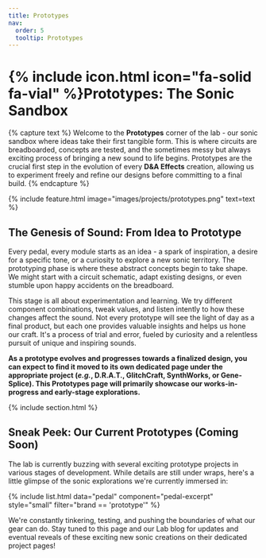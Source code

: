 ```yaml
---
title: Prototypes
nav:
  order: 5
  tooltip: Prototypes
---
```


# {% include icon.html icon="fa-solid fa-vial" %}Prototypes: The Sonic Sandbox

{% capture text %}
Welcome to the **Prototypes** corner of the lab - our sonic sandbox where ideas take their first tangible form. This is where circuits are breadboarded, concepts are tested, and the sometimes messy but always exciting process of bringing a new sound to life begins. Prototypes are the crucial first step in the evolution of every **D&A Effects** creation, allowing us to experiment freely and refine our designs before committing to a final build.
{% endcapture %}

{% include feature.html
  image="images/projects/prototypes.png"
  text=text
%}

## The Genesis of Sound: From Idea to Prototype

Every pedal, every module starts as an idea - a spark of inspiration, a desire for a specific tone, or a curiosity to explore a new sonic territory. The prototyping phase is where these abstract concepts begin to take shape. We might start with a circuit schematic, adapt existing designs, or even stumble upon happy accidents on the breadboard.

This stage is all about experimentation and learning. We try different component combinations, tweak values, and listen intently to how these changes affect the sound. Not every prototype will see the light of day as a final product, but each one provides valuable insights and helps us hone our craft. It's a process of trial and error, fueled by curiosity and a relentless pursuit of unique and inspiring sounds.

**As a prototype evolves and progresses towards a finalized design, you can expect to find it moved to its own dedicated page under the appropriate project (_e.g._, D.R.A.T., GlitchCraft, SynthWorks, or Gene-Splice). This Prototypes page will primarily showcase our works-in-progress and early-stage explorations.**

{% include section.html %}

## Sneak Peek: Our Current Prototypes (Coming Soon)

The lab is currently buzzing with several exciting prototype projects in various stages of development. While details are still under wraps, here's a little glimpse of the sonic explorations we're currently immersed in:

{%
  include list.html
  data="pedal"
  component="pedal-excerpt"
  style="small"
  filter="brand == 'prototype'"
%}

We're constantly tinkering, testing, and pushing the boundaries of what our gear can do. Stay tuned to this page and our Lab blog for updates and eventual reveals of these exciting new sonic creations on their dedicated project pages!